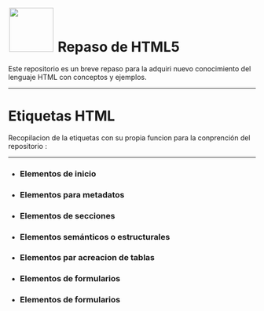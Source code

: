 #   <img src="https://cdn.iconscout.com/icon/free/png-256/free-html5-41-1175209.png" style="width: 90px; height: 90px; margin: 2px;" >  Repaso de HTML5

Este repositorio es un breve repaso para la adquiri nuevo conocimiento del lenguaje HTML con conceptos y ejemplos.

***
# Etiquetas HTML
 Recopilacion de la etiquetas con su propia funcion para la conprención del repositorio : 
 
***
* ### Elementos de inicio
* ### Elementos para metadatos
* ### Elementos de secciones
* ### Elementos semánticos o estructurales
* ### Elementos par acreacion de tablas
* ### Elementos de formularios
* ### Elementos de formularios


